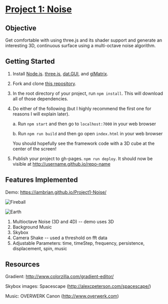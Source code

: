 # [Project 1: Noise](https://github.com/CIS700-Procedural-Graphics/Project1-Noise)

## Objective

Get comfortable with using three.js and its shader support and generate an interesting 3D, continuous surface using a multi-octave noise algorithm.

## Getting Started

1. Install [Node.js](https://nodejs.org/en/download/). [three.js](https://threejs.org/), [dat.GUI](https://workshop.chromeexperiments.com/examples/gui/#1--Basic-Usage), and [glMatrix](http://glmatrix.net/). 

2. Fork and clone [this repository](https://github.com/CIS700-Procedural-Graphics/Project1-Noise).

3. In the root directory of your project, run `npm install`. This will download all of those dependencies.

4. Do either of the following (but I highly recommend the first one for reasons I will explain later).

    a. Run `npm start` and then go to `localhost:7000` in your web browser

    b. Run `npm run build` and then go open `index.html` in your web browser

    You should hopefully see the framework code with a 3D cube at the center of the screen!

4. Publish your project to gh-pages. `npm run deploy`. It should now be visible at http://username.github.io/repo-name

## Features Implemented
Demo: https://iambrian.github.io/Project1-Noise/

![Fireball](http://i.imgur.com/9CknAiT.png)

![Earth](http://i.imgur.com/jygVhZZ.png)

1.  Multioctave Noise (3D and 4D) -- demo uses 3D
2.  Background Music
3.  Skybox
4.  Camera Shake -- used a threshold on fft data
5.  Adjustable Parameters: time, timeStep, frequency, persistence, displacement, spin, music

## Resources
Gradient: http://www.colorzilla.com/gradient-editor/

Skybox images: Spacescape (http://alexcpeterson.com/spacescape/)

Music: OVERWERK Canon (http://www.overwerk.com)
